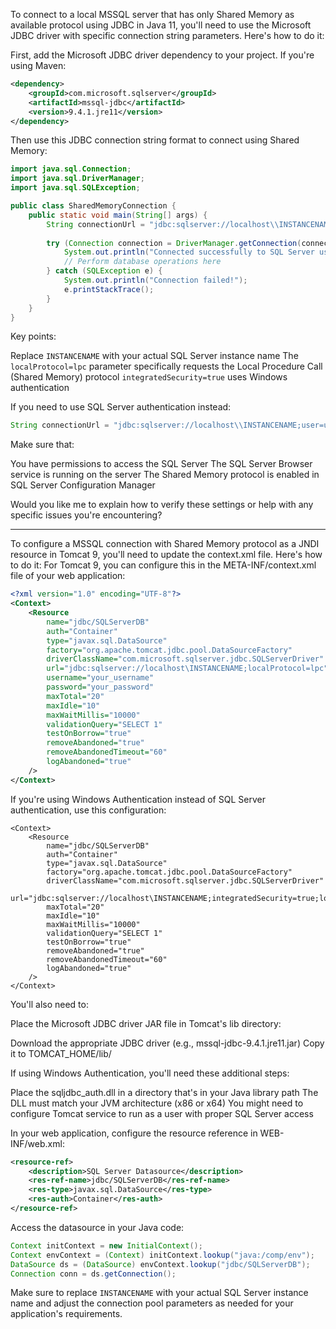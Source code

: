 To connect to a local MSSQL server that has only Shared Memory as available protocol using JDBC in Java 11, you'll need to use the Microsoft JDBC driver with specific connection string parameters.
Here's how to do it:

First, add the Microsoft JDBC driver dependency to your project. If you're using Maven:

``` xml
<dependency>
    <groupId>com.microsoft.sqlserver</groupId>
    <artifactId>mssql-jdbc</artifactId>
    <version>9.4.1.jre11</version>
</dependency>
```

Then use this JDBC connection string format to connect using Shared Memory:

``` java
import java.sql.Connection;
import java.sql.DriverManager;
import java.sql.SQLException;

public class SharedMemoryConnection {
    public static void main(String[] args) {
        String connectionUrl = "jdbc:sqlserver://localhost\\INSTANCENAME;integratedSecurity=true;localProtocol=lpc";
        
        try (Connection connection = DriverManager.getConnection(connectionUrl)) {
            System.out.println("Connected successfully to SQL Server using Shared Memory protocol.");
            // Perform database operations here
        } catch (SQLException e) {
            System.out.println("Connection failed!");
            e.printStackTrace();
        }
    }
}
```

Key points:

Replace `INSTANCENAME` with your actual SQL Server instance name
The `localProtocol=lpc` parameter specifically requests the Local Procedure Call (Shared Memory) protocol
`integratedSecurity=true` uses Windows authentication

If you need to use SQL Server authentication instead:

``` java
String connectionUrl = "jdbc:sqlserver://localhost\\INSTANCENAME;user=username;password=password;localProtocol=lpc";
```

Make sure that:

You have permissions to access the SQL Server
The SQL Server Browser service is running on the server
The Shared Memory protocol is enabled in SQL Server Configuration Manager

Would you like me to explain how to verify these settings or help with any specific issues you're encountering?

---

To configure a MSSQL connection with Shared Memory protocol as a JNDI resource in Tomcat 9, you'll need to update the context.xml file. Here's how to do it:
For Tomcat 9, you can configure this in the META-INF/context.xml file of your web application:

``` xml
<?xml version="1.0" encoding="UTF-8"?>
<Context>
    <Resource 
        name="jdbc/SQLServerDB" 
        auth="Container" 
        type="javax.sql.DataSource"
        factory="org.apache.tomcat.jdbc.pool.DataSourceFactory"
        driverClassName="com.microsoft.sqlserver.jdbc.SQLServerDriver"
        url="jdbc:sqlserver://localhost\INSTANCENAME;localProtocol=lpc"
        username="your_username" 
        password="your_password"
        maxTotal="20" 
        maxIdle="10" 
        maxWaitMillis="10000"
        validationQuery="SELECT 1" 
        testOnBorrow="true"
        removeAbandoned="true"
        removeAbandonedTimeout="60"
        logAbandoned="true"
    />
</Context>
```

If you're using Windows Authentication instead of SQL Server authentication, use this configuration:

``` xml<?xml version="1.0" encoding="UTF-8"?>
<Context>
    <Resource 
        name="jdbc/SQLServerDB" 
        auth="Container" 
        type="javax.sql.DataSource"
        factory="org.apache.tomcat.jdbc.pool.DataSourceFactory"
        driverClassName="com.microsoft.sqlserver.jdbc.SQLServerDriver"
        url="jdbc:sqlserver://localhost\INSTANCENAME;integratedSecurity=true;localProtocol=lpc"
        maxTotal="20" 
        maxIdle="10" 
        maxWaitMillis="10000"
        validationQuery="SELECT 1" 
        testOnBorrow="true"
        removeAbandoned="true"
        removeAbandonedTimeout="60"
        logAbandoned="true"
    />
</Context>
```

You'll also need to:

Place the Microsoft JDBC driver JAR file in Tomcat's lib directory:

Download the appropriate JDBC driver (e.g., mssql-jdbc-9.4.1.jre11.jar)
Copy it to TOMCAT_HOME/lib/


If using Windows Authentication, you'll need these additional steps:

Place the sqljdbc_auth.dll in a directory that's in your Java library path
The DLL must match your JVM architecture (x86 or x64)
You might need to configure Tomcat service to run as a user with proper SQL Server access


In your web application, configure the resource reference in WEB-INF/web.xml:

``` xml
<resource-ref>
    <description>SQL Server Datasource</description>
    <res-ref-name>jdbc/SQLServerDB</res-ref-name>
    <res-type>javax.sql.DataSource</res-type>
    <res-auth>Container</res-auth>
</resource-ref>
```

Access the datasource in your Java code:

``` java
Context initContext = new InitialContext();
Context envContext = (Context) initContext.lookup("java:/comp/env");
DataSource ds = (DataSource) envContext.lookup("jdbc/SQLServerDB");
Connection conn = ds.getConnection();
```

Make sure to replace `INSTANCENAME` with your actual SQL Server instance name and adjust the connection pool parameters as needed for your application's requirements.
